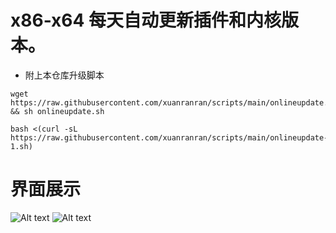 # x86-x64 每天自动更新插件和内核版本。
- 附上本仓库升级脚本
```
wget https://raw.githubusercontent.com/xuanranran/scripts/main/onlineupdate.sh && sh onlineupdate.sh
```
```
bash <(curl -sL https://raw.githubusercontent.com/xuanranran/scripts/main/onlineupdate-1.sh)
```

# 界面展示
 ![Alt text](scripts/19.png?raw=true "Title")
 ![Alt text](scripts/20.png?raw=true "Title")
